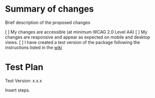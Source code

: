 # Summary of changes
Brief description of the proposed changes

[ ] My changes are accessible (at minimum WCAG 2.0 Level AA)
[ ] My changes are responsive and appear as expected on mobile and desktop views.
[ ] I have created a test version of the package following the instructions listed in the [wiki](https://github.com/ccswbs/web-components/wiki/Development-Guide#publishing-to-npm)

# Test Plan

Test Version: x.x.x

Insert steps.
